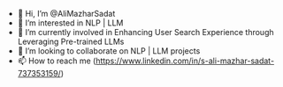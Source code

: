 - 👋 Hi, I’m @AliMazharSadat
- 👀 I’m interested in NLP | LLM
- 🌱 I’m currently involved in Enhancing User Search Experience through Leveraging Pre-trained LLMs
- 💞️ I’m looking to collaborate on NLP | LLM projects
- 📫 How to reach me (https://www.linkedin.com/in/s-ali-mazhar-sadat-737353159/)

<!---
AliMazharSadat/AliMazharSadat is a ✨ special ✨ repository because its `README.md` (this file) appears on your GitHub profile.
You can click the Preview link to take a look at your changes.
--->

